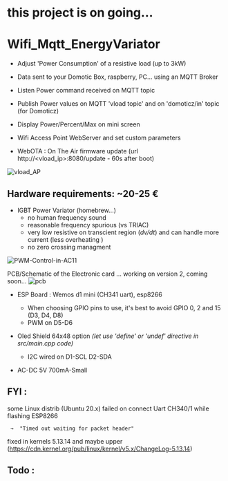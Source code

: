 # **this project is on going...**

# Wifi_Mqtt_EnergyVariator
 * Adjust 'Power Consumption' of a resistive load (up to 3kW)
 * Data sent to your Domotic Box, raspberry, PC... using an MQTT Broker
 * Listen  Power command received on MQTT topic
 * Publish Power values on MQTT 'vload topic' and on 'domoticz/in' topic (for Domoticz)
 * Display Power/Percent/Max on mini screen    

 * Wifi Access Point WebServer and set custom parameters
 * WebOTA : On The Air firmware update (url http://<vload_ip>:8080/update - 60s after boot)

![vload_AP](https://user-images.githubusercontent.com/53934994/140624657-ae7fd28b-fc34-4558-865f-514c03860ca4.png)

## Hardware requirements:   ~20-25 €
 * IGBT Power Variator  (homebrew...)
    - no human frequency sound
    - reasonable frequency spurious (vs TRIAC)
    - very low resistive on transcient region (_dv/dt_) and can handle more current
      (less overheating )
    - no zero crossing managment

![PWM-Control-in-AC11](https://user-images.githubusercontent.com/53934994/140613898-13044e00-b3ac-4ed6-af85-960940436992.jpg)

PCB/Schematic of the Electronic card ... working on version 2,  coming soon...
![pcb](https://user-images.githubusercontent.com/53934994/146590687-b24c495c-6670-45d8-85be-4de6d36e0eba.png)

 * ESP Board : Wemos d1 mini (CH341 uart), esp8266
   - When choosing GPIO pins to use, it's best to avoid GPIO 0, 2 and 15 (D3, D4, D8)
   - PWM on D5-D6

* Oled Shield 64x48 option _(let use 'define' or 'undef' directive in src/main.cpp code)_
   - I2C wired on D1-SCL D2-SDA

* AC-DC 5V 700mA-Small

## FYI : 
some Linux distrib (Ubuntu 20.x) failed on connect Uart CH340/1 while flashing ESP8266

     →  "Timed out waiting for packet header"
fixed in kernels 5.13.14 and maybe upper 
(https://cdn.kernel.org/pub/linux/kernel/v5.x/ChangeLog-5.13.14)

## Todo :
